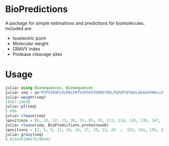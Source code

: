 # BioPredictions
A package for simple estimations and predictions for biomolecules. Included are:
- Isoelectric point
- Molecular weight
- GRAVY index
- Protease cleavage sites

# Usage
```julia
julia> using BioSequences, BioSequences
julia> seq = aa"MTPSIRQPLRLRRLPATVSPGGETDAMEYRELPQPQPIPSDGLAEAASPNRLLGYLLLHWPMVLILGSMLGAGMAYLAYTLIPAKYTTYAMIRVALVPPSVSGFQNEEAARNDFLTCLKTQTQLIKSHFVLNAAIRDPAIAELPMIRSQVDPVAFLQDEVRVEYTDNS";
julia> weight(seq)
18567.54638
julia> pI(seq)
5.496
julia> cleave(seq)
(positions = [6, 10, 12, 13, 30, 51, 85, 93, 111, 119, 126, 136, 147, 161], peptides = LongAminoAcidSeq[MTPSIR, QPLR, LR, R, LPATVSPGGETDAMEYR, ELPQPQPIPSDGLAEAASPNR, LLGYLLLHWPMVLILGSMLGAGMAYLAYTLIPAK, YTTYAMIR, VALVPPSVSGFQNEEAAR, NDFLTCLK, TQTQLIK, SHFVLNAAIR, DPAIAELPMIR, SQVDPVAFLQDEVR, VEYTDNS])
julia> cleave(seq, BioPredictions.proteinaseK)
(positions = [2, 5, 9, 11, 14, 16, 17, 18, 23, 24  …  153, 154, 155, 156, 159, 160, 162, 163, 164, 165], peptides = LongAminoAcidSeq[MT, PSI, RQPL, RL, RRL, PA, T, V, SPGGE, T  …  A, F, L, QDE, V, RV, E, Y, T, DNS])
julia> gravy(seq)
0.015476190476190442
```
